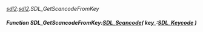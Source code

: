 _[sdl2](../../modules/sdl2/sdl2-module.md):[sdl2](../../modules/sdl2/sdl2-module.md).SDL\_GetScancodeFromKey_
##### Function SDL\_GetScancodeFromKey:[SDL_Scancode](../../modules/sdl2/sdl2-sdl_scancode.md)( key_:[SDL_Keycode](../../modules/sdl2/sdl2-sdl_keycode.md) )
